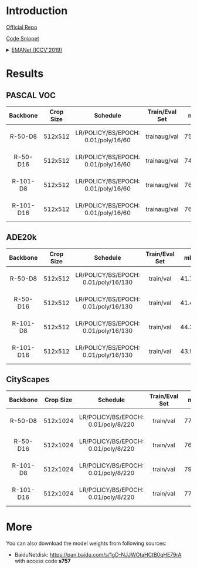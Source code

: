 # Introduction

<a href="https://xialipku.github.io/EMANet">Official Repo</a>

<a href="https://github.com/SegmentationBLWX/sssegmentation/blob/main/ssseg/modules/models/segmentors/emanet/emanet.py">Code Snippet</a>

<details>
<summary align="left"><a href="https://arxiv.org/pdf/1907.13426.pdf">EMANet (ICCV'2019)</a></summary>

```latex
@inproceedings{li2019expectation,
    title={Expectation-maximization attention networks for semantic segmentation},
    author={Li, Xia and Zhong, Zhisheng and Wu, Jianlong and Yang, Yibo and Lin, Zhouchen and Liu, Hong},
    booktitle={Proceedings of the IEEE International Conference on Computer Vision},
    pages={9167--9176},
    year={2019}
}
```

</details>


# Results

## PASCAL VOC
| Backbone  | Crop Size  | Schedule                             | Train/Eval Set  | mIoU   | Download                                                                                                                                                                                                                                                                                                                                                                                       |
| :-:       | :-:        | :-:                                  | :-:             | :-:    | :-:                                                                                                                                                                                                                                                                                                                                                                                            |
| R-50-D8   | 512x512    | LR/POLICY/BS/EPOCH: 0.01/poly/16/60  | trainaug/val    | 75.29% | [cfg](https://raw.githubusercontent.com/SegmentationBLWX/sssegmentation/main/ssseg/configs/emanet/emanet_resnet50os8_voc.py) &#124; [model](https://github.com/SegmentationBLWX/modelstore/releases/download/ssseg_emanet/emanet_resnet50os8_voc_train.pth) &#124; [log](https://github.com/SegmentationBLWX/modelstore/releases/download/ssseg_emanet/emanet_resnet50os8_voc_train.log)       |
| R-50-D16  | 512x512    | LR/POLICY/BS/EPOCH: 0.01/poly/16/60  | trainaug/val    | 74.86% | [cfg](https://raw.githubusercontent.com/SegmentationBLWX/sssegmentation/main/ssseg/configs/emanet/emanet_resnet50os16_voc.py) &#124; [model](https://github.com/SegmentationBLWX/modelstore/releases/download/ssseg_emanet/emanet_resnet50os16_voc_train.pth) &#124; [log](https://github.com/SegmentationBLWX/modelstore/releases/download/ssseg_emanet/emanet_resnet50os16_voc_train.log)    |
| R-101-D8  | 512x512    | LR/POLICY/BS/EPOCH: 0.01/poly/16/60  | trainaug/val    | 76.43% | [cfg](https://raw.githubusercontent.com/SegmentationBLWX/sssegmentation/main/ssseg/configs/emanet/emanet_resnet101os8_voc.py) &#124; [model](https://github.com/SegmentationBLWX/modelstore/releases/download/ssseg_emanet/emanet_resnet101os8_voc_train.pth) &#124; [log](https://github.com/SegmentationBLWX/modelstore/releases/download/ssseg_emanet/emanet_resnet101os8_voc_train.log)    |
| R-101-D16 | 512x512    | LR/POLICY/BS/EPOCH: 0.01/poly/16/60  | trainaug/val    | 76.19% | [cfg](https://raw.githubusercontent.com/SegmentationBLWX/sssegmentation/main/ssseg/configs/emanet/emanet_resnet101os16_voc.py) &#124; [model](https://github.com/SegmentationBLWX/modelstore/releases/download/ssseg_emanet/emanet_resnet101os16_voc_train.pth) &#124; [log](https://github.com/SegmentationBLWX/modelstore/releases/download/ssseg_emanet/emanet_resnet101os16_voc_train.log) |

## ADE20k
| Backbone  | Crop Size  | Schedule                             | Train/Eval Set  | mIoU   | Download                                                                                                                                                                                                                                                                                                                                                                                                |
| :-:       | :-:        | :-:                                  | :-:             | :-:    | :-:                                                                                                                                                                                                                                                                                                                                                                                                     |
| R-50-D8   | 512x512    | LR/POLICY/BS/EPOCH: 0.01/poly/16/130 | train/val       | 41.77% | [cfg](https://raw.githubusercontent.com/SegmentationBLWX/sssegmentation/main/ssseg/configs/emanet/emanet_resnet50os8_ade20k.py) &#124; [model](https://github.com/SegmentationBLWX/modelstore/releases/download/ssseg_emanet/emanet_resnet50os8_ade20k_train.pth) &#124; [log](https://github.com/SegmentationBLWX/modelstore/releases/download/ssseg_emanet/emanet_resnet50os8_ade20k_train.log)       |
| R-50-D16  | 512x512    | LR/POLICY/BS/EPOCH: 0.01/poly/16/130 | train/val       | 41.46% | [cfg](https://raw.githubusercontent.com/SegmentationBLWX/sssegmentation/main/ssseg/configs/emanet/emanet_resnet50os16_ade20k.py) &#124; [model](https://github.com/SegmentationBLWX/modelstore/releases/download/ssseg_emanet/emanet_resnet50os16_ade20k_train.pth) &#124; [log](https://github.com/SegmentationBLWX/modelstore/releases/download/ssseg_emanet/emanet_resnet50os16_ade20k_train.log)    |
| R-101-D8  | 512x512    | LR/POLICY/BS/EPOCH: 0.01/poly/16/130 | train/val       | 44.39% | [cfg](https://raw.githubusercontent.com/SegmentationBLWX/sssegmentation/main/ssseg/configs/emanet/emanet_resnet101os8_ade20k.py) &#124; [model](https://github.com/SegmentationBLWX/modelstore/releases/download/ssseg_emanet/emanet_resnet101os8_ade20k_train.pth) &#124; [log](https://github.com/SegmentationBLWX/modelstore/releases/download/ssseg_emanet/emanet_resnet101os8_ade20k_train.log)    |
| R-101-D16 | 512x512    | LR/POLICY/BS/EPOCH: 0.01/poly/16/130 | train/val       | 43.97% | [cfg](https://raw.githubusercontent.com/SegmentationBLWX/sssegmentation/main/ssseg/configs/emanet/emanet_resnet101os16_ade20k.py) &#124; [model](https://github.com/SegmentationBLWX/modelstore/releases/download/ssseg_emanet/emanet_resnet101os16_ade20k_train.pth) &#124; [log](https://github.com/SegmentationBLWX/modelstore/releases/download/ssseg_emanet/emanet_resnet101os16_ade20k_train.log) |

## CityScapes
| Backbone  | Crop Size  | Schedule                             | Train/Eval Set  | mIoU   | Download                                                                                                                                                                                                                                                                                                                                                                                                            |
| :-:       | :-:        | :-:                                  | :-:             | :-:    | :-:                                                                                                                                                                                                                                                                                                                                                                                                                 |
| R-50-D8   | 512x1024   | LR/POLICY/BS/EPOCH: 0.01/poly/8/220  | train/val       | 77.96% | [cfg](https://raw.githubusercontent.com/SegmentationBLWX/sssegmentation/main/ssseg/configs/emanet/emanet_resnet50os8_cityscapes.py) &#124; [model](https://github.com/SegmentationBLWX/modelstore/releases/download/ssseg_emanet/emanet_resnet50os8_cityscapes_train.pth) &#124; [log](https://github.com/SegmentationBLWX/modelstore/releases/download/ssseg_emanet/emanet_resnet50os8_cityscapes_train.log)       |
| R-50-D16  | 512x1024   | LR/POLICY/BS/EPOCH: 0.01/poly/8/220  | train/val       | 76.73% | [cfg](https://raw.githubusercontent.com/SegmentationBLWX/sssegmentation/main/ssseg/configs/emanet/emanet_resnet50os16_cityscapes.py) &#124; [model](https://github.com/SegmentationBLWX/modelstore/releases/download/ssseg_emanet/emanet_resnet50os16_cityscapes_train.pth) &#124; [log](https://github.com/SegmentationBLWX/modelstore/releases/download/ssseg_emanet/emanet_resnet50os16_cityscapes_train.log)    |
| R-101-D8  | 512x1024   | LR/POLICY/BS/EPOCH: 0.01/poly/8/220  | train/val       | 79.54% | [cfg](https://raw.githubusercontent.com/SegmentationBLWX/sssegmentation/main/ssseg/configs/emanet/emanet_resnet101os8_cityscapes.py) &#124; [model](https://github.com/SegmentationBLWX/modelstore/releases/download/ssseg_emanet/emanet_resnet101os8_cityscapes_train.pth) &#124; [log](https://github.com/SegmentationBLWX/modelstore/releases/download/ssseg_emanet/emanet_resnet101os8_cityscapes_train.log)    |
| R-101-D16 | 512x1024   | LR/POLICY/BS/EPOCH: 0.01/poly/8/220  | train/val       | 77.54% | [cfg](https://raw.githubusercontent.com/SegmentationBLWX/sssegmentation/main/ssseg/configs/emanet/emanet_resnet101os16_cityscapes.py) &#124; [model](https://github.com/SegmentationBLWX/modelstore/releases/download/ssseg_emanet/emanet_resnet101os16_cityscapes_train.pth) &#124; [log](https://github.com/SegmentationBLWX/modelstore/releases/download/ssseg_emanet/emanet_resnet101os16_cityscapes_train.log) |


# More
You can also download the model weights from following sources:
- BaiduNetdisk: https://pan.baidu.com/s/1gD-NJJWOtaHCtB0qHE79rA with access code **s757**